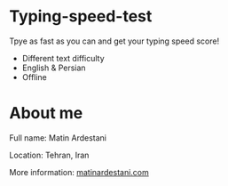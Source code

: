 # Typing-speed-test
Tpye as fast as you can and get your typing speed score!
- Different text difficulty
- English & Persian
- Offline

# About me
Full name: Matin Ardestani

Location: Tehran, Iran

More information: [matinardestani.com](https://matinardestani.com)
